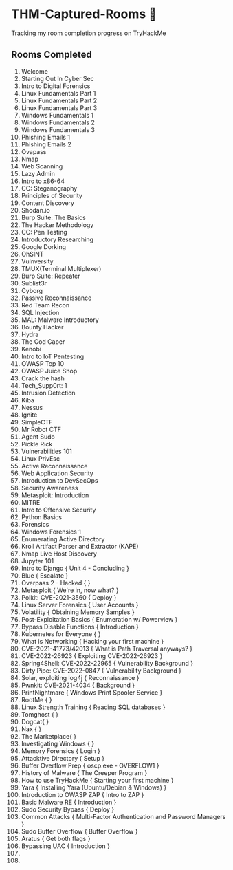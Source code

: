 # THM-Captured-Rooms 🚩
Tracking my room completion progress on TryHackMe 


## Rooms Completed 

1. Welcome
2. Starting Out In Cyber Sec
3. Intro to Digital Forensics
4. Linux Fundamentals Part 1 
5. Linux Fundamentals Part 2
6. Linux Fundamentals Part 3
7. Windows Fundamentals 1
8. Windows Fundamentals 2
9. Windows Fundamentals 3
10. Phishing Emails 1
11. Phishing Emails 2
12. Ovapass
13. Nmap
14. Web Scanning
15. Lazy Admin
16. Intro to x86-64
17. CC: Steganography
18. Principles of Security
19. Content Discovery
20. Shodan.io
21. Burp Suite: The Basics
22. The Hacker Methodology
23. CC: Pen Testing
24. Introductory Researching
25. Google Dorking
26. OhSINT
27. Vulnversity
28. TMUX(Terminal Multiplexer)
29. Burp Suite: Repeater
30. Sublist3r
31. Cyborg
32. Passive Reconnaissance
33. Red Team Recon
34. SQL Injection
35. MAL: Malware Introductory
36. Bounty Hacker
37. Hydra
38. The Cod Caper
39. Kenobi
40. Intro to IoT Pentesting
41. OWASP Top 10
42. OWASP Juice Shop
43. Crack the hash
44. Tech_Supp0rt: 1
45. Intrusion Detection
46. Kiba
47. Nessus
48. Ignite 
49. SimpleCTF
50. Mr Robot CTF
51. Agent Sudo
52. Pickle Rick 
53. Vulnerabilities 101
54. Linux PrivEsc
55. Active Reconnaissance
56. Web Application Security
57. Introduction to DevSecOps
58. Security Awareness 
59. Metasploit: Introduction
60. MITRE
61. Intro to Offensive Security
62. Python Basics
63. Forensics
64. Windows Forensics 1 
65. Enumerating Active Directory
66. Kroll Artifact Parser and Extractor (KAPE)
67. Nmap Live Host Discovery 
68. Jupyter 101 
69. Intro to Django { Unit 4 - Concluding }
70. Blue { Escalate }
71. Overpass 2 - Hacked {  }
72. Metasploit { We're in, now what? }
73. Polkit: CVE-2021-3560 { Deploy }
74. Linux Server Forensics { User Accounts }
75. Volatility { Obtaining Memory Samples }
76. Post-Exploitation Basics { Enumeration w/ Powerview }
77. Bypass Disable Functions { Introduction }
78. Kubernetes for Everyone { }
79. What is Networking { Hacking your first machine }
80. CVE-2021-41773/42013 { What is Path Traversal anyways? }
81. CVE-2022-26923 { Exploiting CVE-2022-26923 }
82. Spring4Shell: CVE-2022-22965 { Vulnerability Background }
83. Dirty Pipe: CVE-2022-0847 { Vulnerability Background }
84. Solar, exploiting log4j { Reconnaissance }
85. Pwnkit: CVE-2021-4034 { Background }
86. PrintNightmare { Windows Print Spooler Service }
87. RootMe {  }
88. Linux Strength Training { Reading SQL databases }
89. Tomghost {  }
90. Dogcat{  }
91. Nax {  }
92. The Marketplace{  }
93. Investigating Windows {  }
94. Memory Forensics { Login }
95. Attacktive Directory { Setup }
96. Buffer Overflow Prep { oscp.exe - OVERFLOW1 }
97. History of Malware { The Creeper Program }
98. How to use TryHackMe { Starting your first machine }
99. Yara {  Installing Yara (Ubuntu/Debian & Windows) }
100. Introduction to OWASP ZAP { Intro to ZAP }
101. Basic Malware RE { Introduction }
102. Sudo Security Bypass { Deploy }
103. Common Attacks { Multi-Factor Authentication and Password Managers }
104. Sudo Buffer Overflow { Buffer Overflow }
105. Aratus { Get both flags }
106. Bypassing UAC { Introduction }
107. 
108. 
 


